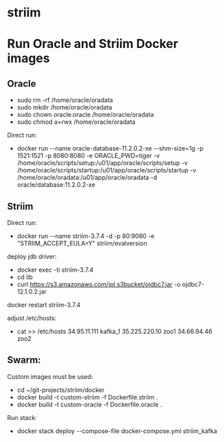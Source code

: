 # striim

Run Oracle and Striim Docker images
==================================

Oracle
------

- sudo rm -rf /home/oracle/oradata
- sudo mkdir /home/oracle/oradata
- sudo chown oracle:oracle /home/oracle/oradata
- sudo chmod a+rwx /home/oracle/oradata

Direct run:
- docker run --name oracle-database-11.2.0.2-xe --shm-size=1g -p 1521:1521 -p 8080:8080 -e ORACLE_PWD=tiger -v /home/oracle/scripts/setup:/u01/app/oracle/scripts/setup -v /home/oracle/scripts/startup:/u01/app/oracle/scripts/startup -v /home/oracle/oradata:/u01/app/oracle/oradata -d oracle/database:11.2.0.2-xe


Striim
------

Direct run:
- docker run --name striim-3.7.4 -d -p 80:9080 -e "STRIIM_ACCEPT_EULA=Y"  striim/evalversion

deploy jdb driver:
- docker exec -ti striim-3.7.4 
- cd lib
- curl https://s3.amazonaws.com/jpl.s3bucket/ojdbc7.jar -o ojdbc7-12.1.0.2.jar

docker restart striim-3.7.4

adjust /etc/hosts:
- cat >> /etc/hosts
34.95.11.111    kafka_1
35.225.220.10   zoo1
34.66.94.46     zoo2


Swarm:
------

Custom images must be used:

- cd ~/git-projects/striim/docker
- docker build -t custom-striim -f Dockerfile.striim .
- docker build -t custom-oracle -f Dockerfile.oracle .

Run stack:
- docker stack deploy --compose-file docker-compose.yml striim_kafka
